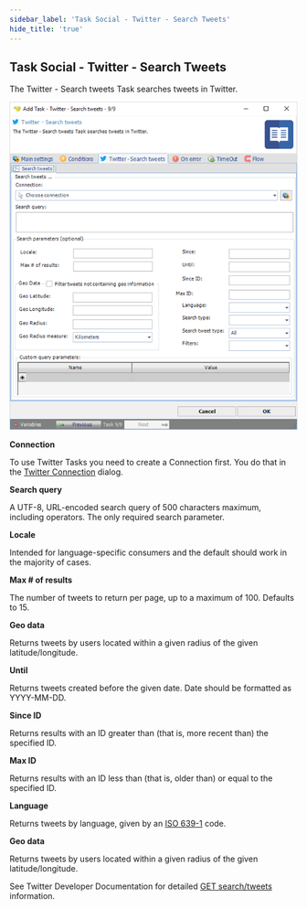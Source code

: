 ```yaml
---
sidebar_label: 'Task Social - Twitter - Search Tweets'
hide_title: 'true'
---
```


## Task Social - Twitter - Search Tweets

The Twitter - Search tweets Task searches tweets in Twitter.

![](../../../static/img/tasksocialtwittersearchtweets.png)

**Connection**

To use Twitter Tasks you need to create a Connection first. You do that in the [Twitter Connection](connection-twitter) dialog.
 
**Search query**

A UTF-8, URL-encoded search query of 500 characters maximum, including operators. The only required search parameter.
 
**Locale**

Intended for language-specific consumers and the default should work in the majority of cases.
 
**Max # of results**

The number of tweets to return per page, up to a maximum of 100. Defaults to 15.
 
**Geo data**

Returns tweets by users located within a given radius of the given latitude/longitude.
 
**Until**

Returns tweets created before the given date. Date should be formatted as YYYY-MM-DD.
 
**Since ID**

Returns results with an ID greater than (that is, more recent than) the specified ID.
 
**Max ID**

Returns results with an ID less than (that is, older than) or equal to the specified ID.
 
**Language**

Returns tweets by language, given by an [ISO 639-1](https://en.wikipedia.org/wiki/List_of_ISO_639_language_codes) code.
 
**Geo data**

Returns tweets by users located within a given radius of the given latitude/longitude.
 
See Twitter Developer Documentation for detailed [GET search/tweets](https://developer.twitter.com/en/docs/api-reference-index) information.